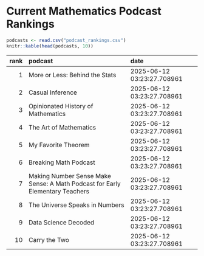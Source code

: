 # Current Mathematics Podcast Rankings


``` r
podcasts <- read.csv("podcast_rankings.csv")
knitr::kable(head(podcasts, 10))
```

| rank | podcast | date |
|---:|:---|:---|
| 1 | More or Less: Behind the Stats | 2025-06-12 03:23:27.708961 |
| 2 | Casual Inference | 2025-06-12 03:23:27.708961 |
| 3 | Opinionated History of Mathematics | 2025-06-12 03:23:27.708961 |
| 4 | The Art of Mathematics | 2025-06-12 03:23:27.708961 |
| 5 | My Favorite Theorem | 2025-06-12 03:23:27.708961 |
| 6 | Breaking Math Podcast | 2025-06-12 03:23:27.708961 |
| 7 | Making Number Sense Make Sense: A Math Podcast for Early Elementary Teachers | 2025-06-12 03:23:27.708961 |
| 8 | The Universe Speaks in Numbers | 2025-06-12 03:23:27.708961 |
| 9 | Data Science Decoded | 2025-06-12 03:23:27.708961 |
| 10 | Carry the Two | 2025-06-12 03:23:27.708961 |
